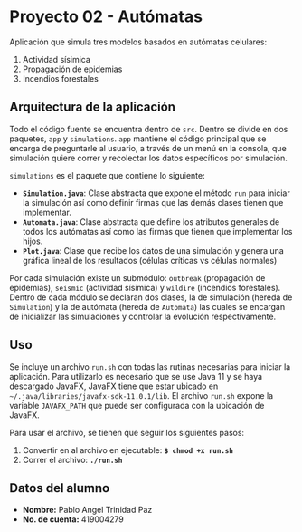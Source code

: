 # Proyecto 02 - Autómatas

Aplicación que simula tres modelos basados en autómatas celulares:

1. Actividad sísimica
2. Propagación de epidemias
3. Incendios forestales

## Arquitectura de la aplicación

Todo el código fuente se encuentra dentro de `src`. Dentro se divide en dos
paquetes, `app` y `simulations`. `app` mantiene el código principal que
se encarga de preguntarle al usuario, a través de un menú en la consola,
que simulación quiere correr y recolectar los datos específicos por simulación.


`simulations` es el paquete que contiene lo siguiente:

 * **`Simulation.java`**: Clase abstracta que expone el método `run` para iniciar
 la simulación así como definir firmas que las demás clases tienen que implementar.
 * **`Automata.java`**: Clase abstracta que define los atributos generales de
 todos los autómatas así como las firmas que tienen que implementar los hijos.
 * **`Plot.java`**: Clase que recibe los datos de una simulación y genera una gráfica
 lineal de los resultados (células críticas vs células normales)

Por cada simulación existe un submódulo: `outbreak` (propagación de epidemias),
`seismic` (actividad sísimica) y `wildire` (incendios forestales). Dentro de
cada módulo se declaran dos clases, la de simulación (hereda de `Simulation`)
y la de autómata (hereda de `Automata`) las cuales se encargan de inicializar
las simulaciones y controlar la evolución respectivamente.

## Uso

Se incluye un archivo `run.sh` con todas las rutinas necesarias para iniciar
la aplicación. Para utilizarlo es necesario que se use Java 11 y se haya
descargado JavaFX, JavaFX tiene que estar ubicado en `~/.java/libraries/javafx-sdk-11.0.1/lib`.
El archivo `run.sh` expone la variable `JAVAFX_PATH` que puede ser configurada
con la ubicación de JavaFX.

Para usar el archivo, se tienen que seguir los siguientes pasos:

1. Convertir en al archivo en ejecutable: **`$ chmod +x run.sh`**
2. Correr el archivo: **`./run.sh`**

## Datos del alumno

* **Nombre:** Pablo Angel Trinidad Paz
* **No. de cuenta:** 419004279
